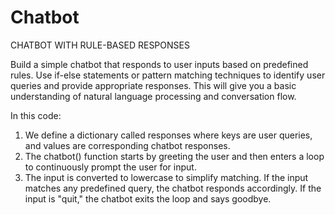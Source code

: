 # Chatbot
CHATBOT WITH RULE-BASED RESPONSES

Build a simple chatbot that responds to user inputs based on
predefined rules. Use if-else statements or pattern matching
techniques to identify user queries and provide appropriate
responses. This will give you a basic understanding of natural
language processing and conversation flow.

In this code:

1. We define a dictionary called responses where keys are user queries, and values are corresponding chatbot responses.
2. The chatbot() function starts by greeting the user and then enters a loop to continuously prompt the user for input.
3. The input is converted to lowercase to simplify matching. If the input matches any predefined query, the chatbot responds accordingly. If the input is "quit," the chatbot exits the loop and says goodbye.
